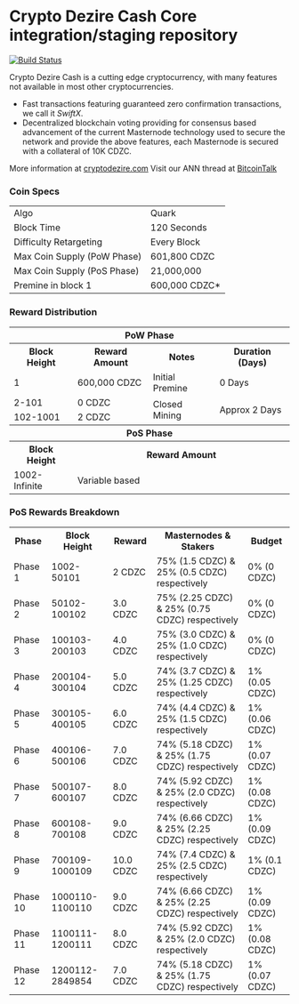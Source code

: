 Crypto Dezire Cash Core integration/staging repository
=====================================

[![Build Status](https://travis-ci.org/cryptodezire/CryptoDezireCash.svg?branch=master)](https://travis-ci.org/cryptodezire/CryptoDezireCash)

Crypto Dezire Cash is a cutting edge cryptocurrency, with many features not available in most other cryptocurrencies.
- Fast transactions featuring guaranteed zero confirmation transactions, we call it _SwiftX_.
- Decentralized blockchain voting providing for consensus based advancement of the current Masternode
  technology used to secure the network and provide the above features, each Masternode is secured
  with a collateral of 10K CDZC.

More information at [cryptodezire.com](https://cryptodezire.com/) Visit our ANN thread at [BitcoinTalk](#)

### Coin Specs
<table>
<tr><td>Algo</td><td>Quark</td></tr>
<tr><td>Block Time</td><td>120 Seconds</td></tr>
<tr><td>Difficulty Retargeting</td><td>Every Block</td></tr>
<tr><td>Max Coin Supply (PoW Phase)</td><td>601,800 CDZC</td></tr>
<tr><td>Max Coin Supply (PoS Phase)</td><td>21,000,000</td></tr>
<tr><td>Premine in block 1</td><td>600,000 CDZC*</td></tr>
</table>

### Reward Distribution

<table>
<th colspan=4>PoW Phase</th>
<tr><th>Block Height</th><th>Reward Amount</th><th>Notes</th><th>Duration (Days)</th></tr>
<tr><td>1</td><td>600,000 CDZC</td><td>Initial Premine</td><td>0 Days</td></tr>
<tr><td>2-101</td><td>0 CDZC</td><td rowspan=2>Closed Mining</td><td rowspan=2> Approx 2 Days</td></tr>
<tr><td>102-1001</td><td>2 CDZC</td></tr>
<tr><th colspan=4>PoS Phase</th></tr>
<tr><th>Block Height</th><th colspan=3>Reward Amount</th></tr>
<tr><td>1002-Infinite</td><td colspan=3>Variable based</td></tr>
</table>

### PoS Rewards Breakdown

<table>
<th>Phase</th><th>Block Height</th><th>Reward</th><th>Masternodes & Stakers</th><th>Budget</th>
<tr><td>Phase 1</td><td>1002-50101</td><td>2 CDZC</td><td>75% (1.5 CDZC) & 25% (0.5 CDZC) respectively</td><td>0% (0 CDZC)</td></tr>
<tr><td>Phase 2</td><td>50102-100102</td><td>3.0 CDZC</td><td>75% (2.25 CDZC) & 25% (0.75 CDZC) respectively</td><td>0% (0 CDZC)</td></tr>
<tr><td>Phase 3</td><td>100103-200103</td><td>4.0 CDZC</td><td>75% (3.0 CDZC) & 25% (1.0 CDZC) respectively</td><td>0% (0 CDZC)</td></tr>
<tr><td>Phase 4</td><td>200104-300104</td><td>5.0 CDZC</td><td>74% (3.7 CDZC) & 25% (1.25 CDZC) respectively</td><td>1% (0.05 CDZC)</td></tr>
<tr><td>Phase 5</td><td>300105-400105</td><td>6.0 CDZC</td><td>74% (4.4 CDZC) & 25% (1.5 CDZC) respectively</td><td>1% (0.06 CDZC)</td></tr>
<tr><td>Phase 6</td><td>400106-500106</td><td>7.0 CDZC</td><td>74% (5.18 CDZC) & 25% (1.75 CDZC) respectively</td><td>1% (0.07 CDZC)</td></tr>
<tr><td>Phase 7</td><td>500107-600107</td><td>8.0 CDZC</td><td>74% (5.92 CDZC) & 25% (2.0 CDZC) respectively</td><td>1% (0.08 CDZC)</td></tr>
<tr><td>Phase 8</td><td>600108-700108</td><td>9.0 CDZC</td><td>74% (6.66 CDZC) & 25% (2.25 CDZC) respectively</td><td>1% (0.09 CDZC)</td></tr>
<tr><td>Phase 9</td><td>700109-1000109</td><td>10.0 CDZC</td><td>74% (7.4 CDZC) & 25% (2.5 CDZC) respectively</td><td>1% (0.1 CDZC)</td></tr>
<tr><td>Phase 10</td><td>1000110-1100110</td><td>9.0 CDZC</td><td>74% (6.66 CDZC) & 25% (2.25 CDZC) respectively</td><td>1% (0.09 CDZC)</td></tr>
<tr><td>Phase 11</td><td>1100111-1200111</td><td>8.0 CDZC</td><td>74% (5.92 CDZC) & 25% (2.0 CDZC) respectively</td><td>1% (0.08 CDZC)</td></tr>
<tr><td>Phase 12</td><td>1200112-2849854</td><td>7.0 CDZC</td><td>74% (5.18 CDZC) & 25% (1.75 CDZC) respectively</td><td>1% (0.07 CDZC)</td></tr>
</table>
